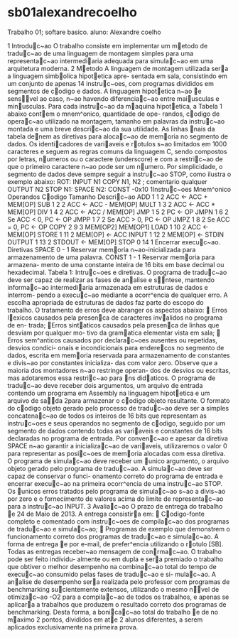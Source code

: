 sb01alexandrecoelho
===================
Trabalho 01; softare basico.
aluno: Alexandre coelho

1 Introduc~ao
O trabalho consiste em implementar um metodo de traduc~ao de uma linguagem
de montagem simples para uma representac~ao intermediaria adequada para simulac~ao
em uma arquitetura moderna.
2 Metodo
A linguagem de montagem utilizada sera a linguagem simbolica hipotetica apre-
sentada em sala, consistindo em um conjunto de apenas 14 instruc~oes, com programas
divididos em segmentos de codigo e dados. A linguagem hipotetica n~ao e sensvel ao
caso, n~ao havendo diferenciac~ao entre maiusculas e minusculas. Para cada instruc~ao
da maquina hipotetica, a Tabela 1 abaixo contem o mnem^onico, quantidade de ope-
randos, codigo de operac~ao utilizado na montagem, tamanho em palavras da instruc~ao
montada e uma breve descric~ao da sua utilidade. As linhas nais da tabela denem as
diretivas para alocac~ao de memoria no segmento de dados.
Os identicadores de variaveis e rotulos s~ao limitados em 1000 caracteres e seguem
as regras comuns da linguagem C, sendo compostos por letras, numeros ou o caractere
(underscore) e com a restric~ao de que o primeiro caractere n~ao pode ser um numero.
Por simplicidade, o segmento de dados deve sempre seguir a instruc~ao STOP, como
ilustra o exemplo abaixo:
ROT: INPUT N1
COPY N1, N2 ; comentario qualquer
OUTPUT N2
STOP
N1: SPACE
N2: CONST -0x10
1Instruc~oes
Mnem^onico Operandos Codigo Tamanho Descric~ao
ADD 1 1 2 ACC <- ACC + MEM[OP]
SUB 1 2 2 ACC <- ACC - MEM[OP]
MULT 1 3 2 ACC <- ACC * MEM[OP]
DIV 1 4 2 ACC <- ACC / MEM[OP]
JMP 1 5 2 PC <- OP
JMPN 1 6 2 Se ACC < 0, PC <- OP
JMPP 1 7 2 Se ACC > 0, PC <- OP
JMPZ 1 8 2 Se ACC = 0, PC <- OP
COPY 2 9 3 MEM[OP2] MEM[OP1]
LOAD 1 10 2 ACC <- MEM[OP]
STORE 1 11 2 MEM[OP] <- ACC
INPUT 1 12 2 MEM[OP] <- STDIN
OUTPUT 1 13 2 STDOUT <- MEM[OP]
STOP 0 14 1 Encerrar execuc~ao.
Diretivas
SPACE 0 - 1 Reservar memoria n~ao-inicializada para
armazenamento de uma palavra.
CONST 1 - 1 Reservar memoria para armazena-
mento de uma constante inteira de 16
bits em base decimal ou hexadecimal.
Tabela 1: Intruc~oes e diretivas.
O programa de traduc~ao deve ser capaz de realizar as fases de analise e sntese,
mantendo informac~ao intermediaria armazenada em estruturas de dados e interrom-
pendo a execuc~ao mediante a ocorr^encia de qualquer erro. A escolha apropriada de
estruturas de dados faz parte do escopo do trabalho. O tratamento de erros deve
abranger os aspectos abaixo:
 Erros lexicos causados pela presenca de caracteres invalidos no programa de en-
trada;
 Erros sintaticos causados pela presenca de linhas que desviam por qualquer mo-
tivo da gramatica elementar vista em sala;
 Erros sem^anticos causados por declarac~oes ausentes ou repetidas, desvios condici-
onais e incondicionais para enderecos no segmento de dados, escrita em memoria
reservada para armazenamento de constantes e divis~ao por constantes inicializa-
das com valor zero. Observe que a maioria dos montadores n~ao restringe operan-
dos de desvios ou escritas, mas adotaremos essa restric~ao para ns didaticos.
O programa de traduc~ao deve receber dois argumentos, um arquivo de entrada
contendo um programa em Assembly na linguagem hipotetica e um arquivo de sada
2para armazenar o codigo objeto resultante. O formato do codigo objeto gerado pelo
processo de traduc~ao deve ser a simples concatenac~ao de todos os inteiros de 16 bits
que representam as instruc~oes e seus operandos no segmento de codigo, seguido por
um segmento de dados contendo todas as variaveis e constantes de 16 bits declaradas
no programa de entrada. Por convenc~ao e apesar da diretiva SPACE n~ao garantir a
inicializac~ao de variaveis, utilizaremos o valor 0 para representar as posic~oes de memoria
alocadas com essa diretiva.
O programa de simulac~ao deve receber um unico argumento, o arquivo objeto
gerado pelo programa de traduc~ao. A simulac~ao deve ser capaz de conservar o funci-
onamento correto do programa de entrada e encerrar execuc~ao na primeira ocorr^encia
de uma instruc~ao STOP. Os unicos erros tratados pelo programa de simulac~ao s~ao a
divis~ao por zero e o fornecimento de valores acima do limite de representac~ao para a
instruc~ao INPUT.
3 Avaliac~ao
O prazo de entrega do trabalho e 24 de Maio de 2013. A entrega consistira em:
 Codigo-fonte completo e comentado com instruc~oes de compilac~ao dos programas
de traduc~ao e simulac~ao;
 Programas de exemplo que demonstrem o funcionamento correto dos programas
de traduc~ao e simulac~ao.
A forma de entrega e por e-mail, de prefer^encia utilizando o rotulo [SB]. Todas
as entregas receber~ao mensagem de conrmac~ao. O trabalho pode ser feito individu-
almente ou em dupla e sera premiado o trabalho que obtiver o melhor desempenho
na combinac~ao total do tempo de execuc~ao consumido pelas fases de traduc~ao e si-
mulac~ao. A analise de desempenho sera realizada pelo professor com programas de
benchmarking sucientemente extensos, utilizando o mesmo nvel de otimizac~ao -O2
para a compilac~ao de todos os trabalhos, e apenas se aplicara a trabalhos que produzem
o resultado correto dos programas de benchmarking. Desta forma, a bonicac~ao total
do trabalho e de no maximo 2 pontos, divididos em ate 2 alunos diferentes, a serem
aplicados exclusivamente na primeira prova.
